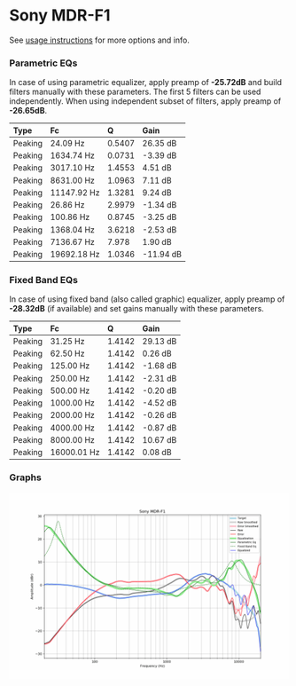 # Sony MDR-F1
See [usage instructions](https://github.com/jaakkopasanen/AutoEq#usage) for more options and info.

### Parametric EQs
In case of using parametric equalizer, apply preamp of **-25.72dB** and build filters manually
with these parameters. The first 5 filters can be used independently.
When using independent subset of filters, apply preamp of **-26.65dB**.

| Type    | Fc          |      Q | Gain      |
|:--------|:------------|:-------|:----------|
| Peaking | 24.09 Hz    | 0.5407 | 26.35 dB  |
| Peaking | 1634.74 Hz  | 0.0731 | -3.39 dB  |
| Peaking | 3017.10 Hz  | 1.4553 | 4.51 dB   |
| Peaking | 8631.00 Hz  | 1.0963 | 7.11 dB   |
| Peaking | 11147.92 Hz | 1.3281 | 9.24 dB   |
| Peaking | 26.86 Hz    | 2.9979 | -1.34 dB  |
| Peaking | 100.86 Hz   | 0.8745 | -3.25 dB  |
| Peaking | 1368.04 Hz  | 3.6218 | -2.53 dB  |
| Peaking | 7136.67 Hz  | 7.978  | 1.90 dB   |
| Peaking | 19692.18 Hz | 1.0346 | -11.94 dB |

### Fixed Band EQs
In case of using fixed band (also called graphic) equalizer, apply preamp of **-28.32dB**
(if available) and set gains manually with these parameters.

| Type    | Fc          |      Q | Gain     |
|:--------|:------------|:-------|:---------|
| Peaking | 31.25 Hz    | 1.4142 | 29.13 dB |
| Peaking | 62.50 Hz    | 1.4142 | 0.26 dB  |
| Peaking | 125.00 Hz   | 1.4142 | -1.68 dB |
| Peaking | 250.00 Hz   | 1.4142 | -2.31 dB |
| Peaking | 500.00 Hz   | 1.4142 | -0.20 dB |
| Peaking | 1000.00 Hz  | 1.4142 | -4.52 dB |
| Peaking | 2000.00 Hz  | 1.4142 | -0.26 dB |
| Peaking | 4000.00 Hz  | 1.4142 | -0.87 dB |
| Peaking | 8000.00 Hz  | 1.4142 | 10.67 dB |
| Peaking | 16000.01 Hz | 1.4142 | 0.08 dB  |

### Graphs
![](./Sony%20MDR-F1.png)